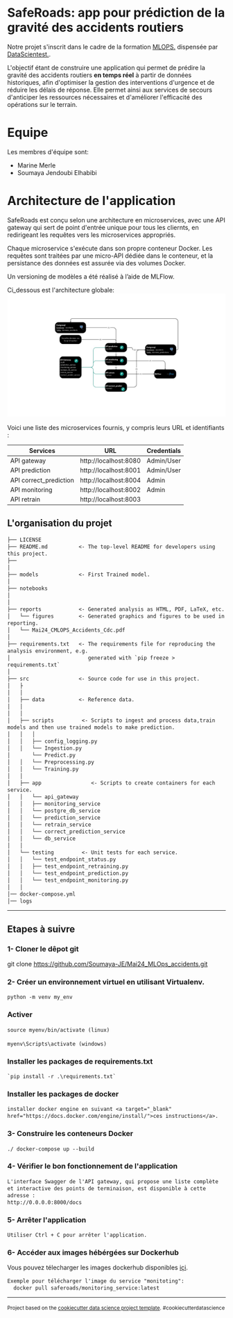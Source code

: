 SafeRoads: app pour prédiction de la gravité des accidents routiers
==============================
Notre projet s'inscrit dans le cadre de la formation <a target="_blank" href="https://datascientest.com/formation-ml-ops">MLOPS.</a> dispensée par <a target="_blank" href="https://datascientest.com/">DataScientest.</a>. 

L'objectif étant de construire une application qui permet de prédire la gravité des accidents routiers **en temps réel** à partir de données historiques, afin d'optimiser la gestion des interventions d'urgence et de réduire les délais de réponse. Elle permet ainsi aux services de secours d'anticiper les ressources nécessaires et d'améliorer l'efficacité des opérations sur le terrain.

Equipe 
==============================
Les membres d'équipe sont:

- Marine Merle 
- Soumaya Jendoubi Elhabibi

Architecture de l'application
==============================
SafeRoads est conçu selon une architecture en microservices, avec une  API gateway  qui sert de point d'entrée unique pour tous les cliernts, en redirigeant les requêtes vers les microservices appropriés.

Chaque microservice s'exécute dans son propre conteneur Docker. Les requêtes sont traitées par une micro-API dédiée dans le conteneur, et la persistance des données est assurée via des volumes Docker.

Un versioning de modèles a été réalisé à l’aide de MLFlow.​

Ci_dessous est l'architecture globale:
![Architecture globale](./reports/figures/architecture.jpg)





Voici une liste des microservices fournis, y compris leurs URL et identifiants :

| Services              | URL                       | Credentials           |
|-----------------------|---------------------------|-----------------------|
|API gateway            | http://localhost:8080     |Admin/User             |
|API prediction         | http://localhost:8001     |Admin/User             |
|API correct_prediction | http://localhost:8004     |Admin                  |
|API monitoring         | http://localhost:8002     |Admin                  |
|API retrain            | http://localhost:8003     ||Admin                 |



L'organisation du projet
------------

    ├── LICENSE
    ├── README.md          <- The top-level README for developers using this project.
    ├──
    │
    ├── models             <- First Trained model.
    │
    ├── notebooks          
    │
    │
    ├── reports            <- Generated analysis as HTML, PDF, LaTeX, etc.
    │   └── figures        <- Generated graphics and figures to be used in reporting.
    │   └── Mai24_CMLOPS_Accidents_Cdc.pdf
    │
    ├── requirements.txt   <- The requirements file for reproducing the analysis environment, e.g.
    │                         generated with `pip freeze > requirements.txt`
    │
    ├── src                <- Source code for use in this project.
    │   ├
    │   │
    │   ├── data           <- Reference data.
    │   │      
    │   │   
    │   ├── scripts         <- Scripts to ingest and process data,train models and then use trained models to make prediction.
    │   │   │               
    │   │   ├── config_logging.py
    │   │   └── Ingestion.py
    │       └── Predict.py
    │   │   └── Preprocessing.py
    │   │   └── Training.py
    │   │
    │   ├── app                <- Scripts to create containers for each service.
    │   │   └── api_gateway
    │   │   ├── monitoring_service  
    │   │   └── postgre_db_service
    │   │   └── prediction_service
    │   │   └── retrain_service
    │   │   └── correct_prediction_service
    │   │   └── db_service
    │   │   
    │   └── testing         <- Unit tests for each service.
    │   │   └── test_endpoint_status.py
    │   │   ├── test_endpoint_retraining.py
    │   │   └── test_endpoint_prediction.py
    │   │   └── test_endpoint_monitoring.py
    │   │ 
    │── docker-compose.yml   
    │── logs

---------

## Etapes à suivre


### 1- Cloner le dêpot git

   git clone https://github.com/Soumaya-JE/Mai24_MLOps_accidents.git

### 2- Créer un environnement virtuel en utilisant Virtualenv.

    python -m venv my_env

###   Activer

    source myenv/bin/activate (linux)

    myenv\Scripts\activate (windows)


###   Installer les packages de requirements.txt

    `pip install -r .\requirements.txt` 

###   Installer les  packages de docker

    installer docker engine en suivant <a target="_blank" href="https://docs.docker.com/engine/install/">ces instructions</a>.

### 3- Construire les conteneurs Docker

    ./ docker-compose up --build

### 4- Vérifier le  bon fonctionnement de l'application

    L'interface Swagger de l'API gateway, qui propose une liste complète et interactive des points de terminaison, est disponible à cette adresse :
    http://0.0.0.0:8000/docs 

### 5- Arrêter l'application

    Utiliser Ctrl + C pour arrêter l'application.

### 6- Accéder aux images  hébérgées sur Dockerhub

  
   Vous pouvez télecharger les images dockerhub disponibles <a target="_blank" href="https://hub.docker.com/repository/docker/saferoads/monitoring_service/general">içi</a>. 

    Exemple pour télécharger l'image du service "monitoting":
      docker pull saferoads/monitoring_service:latest

------------------------

<p><small>Project based on the <a target="_blank" href="https://drivendata.github.io/cookiecutter-data-science/">cookiecutter data science project template</a>. #cookiecutterdatascience</small></p>
